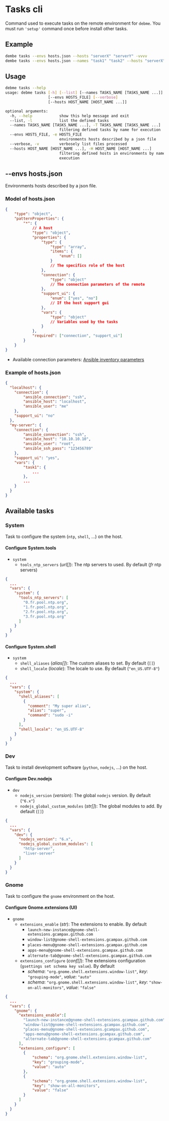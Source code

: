 # Tasks cli

Command used to execute tasks on the remote environment for `debme`.
You must run `'setup'` command once before install other tasks.

## Example

```bash
dembe tasks --envs hosts.json --hosts "serverX" "serverY" -vvvv
dembe tasks --envs hosts.json --names "task1" "task2" --hosts "serverX" "serverY" -vvvv
```

## Usage

```bash
debme tasks --help
usage: debme tasks [-h] [--list] [--names TASKS_NAME [TASKS_NAME ...]]
                   [--envs HOSTS_FILE] [--verbose]
                   [--hosts HOST_NAME [HOST_NAME ...]]

optional arguments:
  -h, --help            show this help message and exit
  --list, -l            list the defined tasks
  --names TASKS_NAME [TASKS_NAME ...], -T TASKS_NAME [TASKS_NAME ...]
                        filtering defined tasks by name for execution
  --envs HOSTS_FILE, -e HOSTS_FILE
                        environments hosts described by a json file
  --verbose, -v         verbosely list files processed
  --hosts HOST_NAME [HOST_NAME ...], -H HOST_NAME [HOST_NAME ...]
                        filtering defined hosts in environments by name for
                        execution
```

## --envs hosts.json

Environments hosts described by a json file.

### Model of hosts.json

```json
{
    "type": "object",
    "patternProperties": {
        "*": {
            // A host
            "type": "object",
            "properties": {
                "type": {
                    "type": "array",
                    "items": {
                        "enum": []
                    }
                    // The specifics role of the host
                },
                "connection": {
                    "type": "object"
                    // The connection parameters of the remote
                },
                "support_ui": {
                    "enum": ["yes", "no"]
                    // If the host support gui
                },
                "vars": {
                    "type": "object"
                    // Variables used by the tasks
                }
            },
            "required": ["connection", "support_ui"]
        }
    }
}
```

- Available connection parameters: [Ansible inventory parameters](http://docs.ansible.com/ansible/intro_inventory.html#list-of-behavioral-inventory-parameters)

### Example of hosts.json

```json
{
  "localhost": {
    "connection": {
        "ansible_connection": "ssh",
        "ansible_host": "localhost",
        "ansible_user": "me"
    },
    "support_ui": "no"
  },
  "my-server": {
    "connection": {
        "ansible_connection": "ssh",
        "ansible_host": "10.10.10.10",
        "ansible_user": "root",
        "ansible_ssh_pass": "123456789"
    },
    "support_ui": "yes",
    "vars": {
        "task1": {
            ...
        },
        ...
    }
  }
}

```

## Available tasks

### System

Task to configure the system (`ntp`, `shell`, ...) on the host.

#### Configure System.tools

- `system`
    - `tools_ntp_servers` (*url[]*): The ntp servers to used. By default (*fr* ntp servers)

```json
{
  ...
  "vars": {
    "system": {
      "tools_ntp_servers": [
        "0.fr.pool.ntp.org",
        "1.fr.pool.ntp.org",
        "2.fr.pool.ntp.org",
        "3.fr.pool.ntp.org"
      ]
    }
  }
}
```

#### Configure System.shell

- `system`
    - `shell_aliases` (*alias[]*): The custom aliases to set. By default (`[]`)
    - `shell_locale` (*locale*): The locale to use. By default (`"en_US.UTF-8"`)

```json
{
  ...
  "vars": {
    "system": {
      "shell_aliases": [
        {
          "comment": "My super alias",
          "alias": "super",
          "command": "sudo -i"
        }
      ],
      "shell_locale": "en_US.UTF-8"
    }
  }
}
```

### Dev

Task to install development software (`python`, `nodejs`, ...) on the host.

#### Configure Dev.nodejs

- `dev`
    - `nodejs_version` (*version*): The global `nodejs` version. By default (`"6.x"`)
    - `nodejs_global_custom_modules` (*str[]*): The global modules to add. By default (`[]`)

```json
{
  ...
  "vars": {
    "dev": {
      "nodejs_version": "6.x",
      "nodejs_global_custom_modules": [
        "http-server",
        "liver-server"
      ]
    }
  }
}
```

### Gnome

Task to configure the `gnome` environment on the host.

#### Configure Gnome.extensions (UI)

- `gnome`
    - `extensions_enable` (*str*): The extensions to enable. By default
        - `launch-new-instance@gnome-shell-extensions.gcampax.github.com`
        - `window-list@gnome-shell-extensions.gcampax.github.com`
        - `places-menu@gnome-shell-extensions.gcampax.github.com`
        - `apps-menu@gnome-shell-extensions.gcampax.github.com`
        - `alternate-tab@gnome-shell-extensions.gcampax.github.com`
    - `extensions_configure` (*conf[]*): The extensions configuration (`gsettings set schema key value`). By default
        - *schema*: `"org.gnome.shell.extensions.window-list"`,
          *key*: `"grouping-mode"`,
          *value*: `"auto"`
        - *schema*: `"org.gnome.shell.extensions.window-list"`,
          *key*: `"show-on-all-monitors"`,
          *value*: `"false"`

```json
{
  ...
  "vars": {
    "gnome": {
      "extensions_enable":[
        "launch-new-instance@gnome-shell-extensions.gcampax.github.com",
        "window-list@gnome-shell-extensions.gcampax.github.com",
        "places-menu@gnome-shell-extensions.gcampax.github.com",
        "apps-menu@gnome-shell-extensions.gcampax.github.com",
        "alternate-tab@gnome-shell-extensions.gcampax.github.com"
      ],
      "extensions_configure": [
        {
            "schema": "org.gnome.shell.extensions.window-list",
            "key": "grouping-mode",
            "value": "auto"
        },
        {
            "schema": "org.gnome.shell.extensions.window-list",
            "key": "show-on-all-monitors",
            "value": "false"
        }
      ]
    }
  }
}
```
